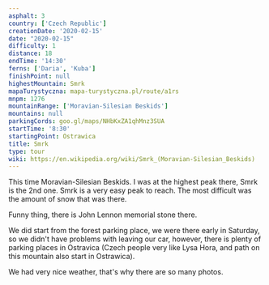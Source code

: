 ```yaml
---
asphalt: 3
country: ['Czech Republic']
creationDate: '2020-02-15'
date: "2020-02-15"
difficulty: 1
distance: 18
endTime: '14:30'
ferns: ['Daria', 'Kuba']
finishPoint: null
highestMountain: Smrk
mapaTurystyczna: mapa-turystyczna.pl/route/a1rs
mnpm: 1276
mountainRange: ['Moravian-Silesian Beskids']
mountains: null
parkingCords: goo.gl/maps/NHbKxZA1qhMnz3SUA
startTime: '8:30'
startingPoint: Ostrawica
title: Smrk
type: tour
wiki: https://en.wikipedia.org/wiki/Smrk_(Moravian-Silesian_Beskids)
---
```


This time Moravian-Silesian Beskids. I was at the highest peak there, Smrk is the 2nd one. Smrk is a very easy peak to reach. The most difficult was the amount of snow that was there.

Funny thing, there is John Lennon memorial stone there.

We did start from the forest parking place, we were there early in Saturday, so we didn't have problems with leaving our car, however, there is plenty of parking places in Ostravica (Czech people very like Lysa Hora, and path on this mountain also start in Ostrawica).

We had very nice weather, that's why there are so many photos.
